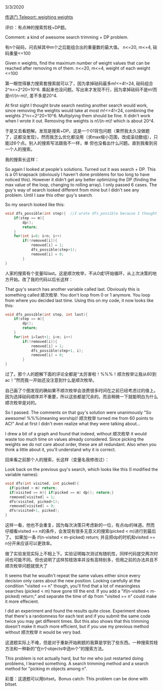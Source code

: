 3/3/2020

[传送门 Teleport: weighing weights](https://www.luogu.com.cn/problem/P1441)

评价：有点神的搜索剪枝+DP题。

Comment: a kind of awesome search trimming + DP problem.

有n个砝码，问去掉其中m个之后能组合出的重量数的最大值。
n<=20, m<=4, 砝码重量<=100

Given n weights, find the maximum number of weight values that can be reached after removing m of them.
n<=20, m<=4, weight of each weight <=100

第一眼觉得暴力搜索套搜索就可以了，因为拿掉砝码最多m!<=4!=24, 砝码组合2^n<=2^20=10^6. 乘起来也没问题。写出来才发现不行，因为拿掉砝码不是m!而是n!/(n-m)!, 差不多是20^4.

At first sight I thought brute search nesting another search would work, since removing the weights would take at most m!<=4!=24, combining the weights 2^n<=2^20=10^6.
Multiplying them should be fine. It didn't work when I wrote it out. Removing the weights is n!/(n-m)! which is about 20^4.

于是又去看题解。发现是搜索+DP。这是一个01背包问题（果然我太久没做题了，这都没发现）。然而我怎么优化都没用（求max缩小范围，改成滚动数组），只能过6个点。别人的搜索写法跟我不一样，单
但也没看出什么问题。直到我看到另一个人的搜索。

我的搜索长这样：

So again I looked at people's solutions. Turned out it was search + DP. This is a 01 knapsack (obviously I haven't done problems for too long to have noticed this).
However it didn't get any better optimizing the DP (finding the max value of the loop, changing to rolling array). I only passed 6 cases. 
The guy's way of search looked different from mine but I didn't see any problem. Until I saw this other guy's search.

So my search looked like this:

```C++
void dfs_possible(int step){  //I wrote dfs_possible because I thought there should be two dfs, the other one just called dfs().
	if(step == m){
		dp();			
		return;
	}
	for(int i=0; i<n; i++)
		if(!removed[i]){
			removed[i] = 1;
			dfs_possible(step+1);
			removed[i] = 0;
		}
}
```

人家的搜索有个变量叫last。这是顺次枚举，不从0或1开始循环，从上次决策的地方开始。改了我的代码以后长这样：

That guy's search has another variable called last. Obviously this is something called 顺次枚举. You don't loop from 0 or 1 anymore. 
You loop from where you decided last time. Using this on my code, it now looks like this:

```C++
void dfs_possible(int step, int last){
	if(step == m){
		dp();			
		return;
	}
	for(int i=last+1; i<n; i++)
		if(!removed[i]){
			removed[i] = 1;
			dfs_possible(step+1, i);
			removed[i] = 0;
		}
}
```

过了。那个人的题解下面的评论全都是“太厉害啦！%%%！顺次枚举让我从60到ac！”然而我一开始还没注意到什么是顺次枚举。

自己画了个图发现的确如果不顺次枚举会浪费很多时间在之前已经考虑过的值上。因为选择砝码顺序并不重要，所以这些都是冗余的。而且稍微一下就能明白为什么顺次枚举是对的。

So I passed. The comments on that guy's solution were unanimously "So awesome! %%%(meaning worship)! 顺次枚举 turned me from 60 points to AC!" 
And at first I didn't even realize what they were talking about...

I drew a bit of a graph and found that indeed, without 顺次枚举 it would waste too much time on values already considered. Since picking the weights we do not care about order, these are all redundant.
Also when you think a little about it, you'll understand why it is correct.

回来看之前那个人的搜索，长这样（变量名我修改过）：

Look back on the previous guy's search, which looks like this (I modified the variable names):

```C++
void dfs(int visited, int picked){
  if(picked > m) return;
  if(visited == n){ if(picked == m) dp(); return;}
  removed[visited] = 1;
  dfs(visited, picked+1);
  removed[visited] = 0;
  dfs(visited+1, picked);
}
```

这样一看，他也不会重复，因为每次决策只考虑新的一位，有点dp的味道。然而仔细看visited == n的条件，会发现有很多无意义的搜索(picked < m)进行到最后了。
如果加一条 if(n-visited < m-picked) return; 并且把dp的时机和visited == n分开来应该可以更效率。

做了实验发现实际上不相上下。实验证明每次测试有随机性，同样代码提交两次时间也可能不同。但也说明了这样剪枝效率并没有高特别多，但用之前的办法并且不顺次枚举问题就很大了

It seems that he woudln't repeat the same values either since every decision only cares about the new position. 
Looking carefully at the condition "visited == n" though, you'll find that a lot of meaningless searches (picked < m) have gone till the end.
If you add a "if(n-visited < m-picked) return;" and separate the time of dp from "visited == n" could make it more effecient.

I did an experiment and found the results quite close. Experiment shows that there's a randomness for each test and if you submit the same code twice you may get different times.
But this also shows that this trimming doesn't make it much more efficient, but if you use my previous method without 顺次枚举 it would be very bad.

这道题实际上不难，但是对于重新开始刷题的我算是学到了些东西。一种搜索剪枝方法和一种新的“在n个objects中选m个”的搜索方法。

This problem is not actually hard, but for me who just restarted doing problems, I learned something. A search trimming method and a search method for "picking m objects among n".

彩蛋：这道题可以用bitset。Bonus catch: This problem can be done with bitset.
